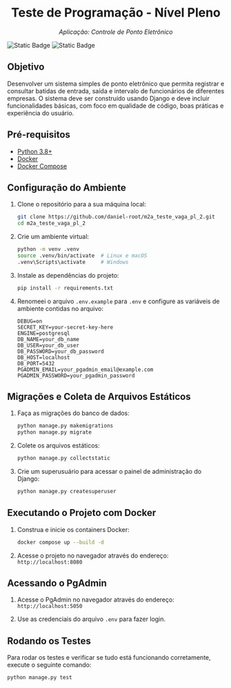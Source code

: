 <h1 align="center">Teste de Programação - Nível Pleno</h1>
<p align="center"><i>Aplicação: Controle de Ponto Eletrônico</i></p>

![Static Badge](https://img.shields.io/badge/python-blue)
![Static Badge](https://img.shields.io/badge/orm-django-3fb950)

## Objetivo

Desenvolver um sistema simples de ponto eletrônico que permita registrar e consultar batidas de entrada, saída e intervalo de funcionários de diferentes empresas. O sistema deve ser construído usando Django e deve incluir funcionalidades básicas, com foco em qualidade de código, boas práticas e experiência do usuário.

## Pré-requisitos

- [Python 3.8+](https://www.python.org/downloads/)
- [Docker](https://www.docker.com/get-started)
- [Docker Compose](https://docs.docker.com/compose/install/)

## Configuração do Ambiente

1. Clone o repositório para a sua máquina local:

    ```sh
    git clone https://github.com/daniel-root/m2a_teste_vaga_pl_2.git
    cd m2a_teste_vaga_pl_2
    ```

2. Crie um ambiente virtual:

    ```sh
    python -m venv .venv
    source .venv/bin/activate  # Linux e macOS
    .venv\Scripts\activate     # Windows
    ```

3. Instale as dependências do projeto:

    ```sh
    pip install -r requirements.txt
    ```

4. Renomeei o arquivo `.env.example` para `.env` e configure as variáveis de ambiente contidas no arquivo:

    ```plaintext
    DEBUG=on
    SECRET_KEY=your-secret-key-here
    ENGINE=postgresql
    DB_NAME=your_db_name
    DB_USER=your_db_user
    DB_PASSWORD=your_db_password
    DB_HOST=localhost
    DB_PORT=5432
    PGADMIN_EMAIL=your_pgadmin_email@example.com
    PGADMIN_PASSWORD=your_pgadmin_password
    ```

## Migrações e Coleta de Arquivos Estáticos

1. Faça as migrações do banco de dados:

    ```sh
    python manage.py makemigrations
    python manage.py migrate
    ```

2. Colete os arquivos estáticos:

    ```sh
    python manage.py collectstatic
    ```

3. Crie um superusuário para acessar o painel de administração do Django:

    ```sh
    python manage.py createsuperuser
    ```

## Executando o Projeto com Docker

1. Construa e inicie os containers Docker:

    ```sh
    docker compose up --build -d
    ```

2. Acesse o projeto no navegador através do endereço: `http://localhost:8080`

## Acessando o PgAdmin

1. Acesse o PgAdmin no navegador através do endereço: `http://localhost:5050`

2. Use as credenciais do arquivo `.env` para fazer login.

## Rodando os Testes

Para rodar os testes e verificar se tudo está funcionando corretamente, execute o seguinte comando:

  ```sh
  python manage.py test
  ```
